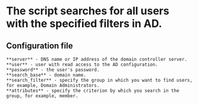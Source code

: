 # The script searches for all users with the specified filters in AD. 

## Configuration file
	**server** - DNS name or IP address of the domain controller server. 
	**user** - user with read access to the AD configuration. 
	**password** - the user's password. 
	**search_base** - domain name. 
	**search_filter** - specify the group in which you want to find users, for example, Domain Administrators. 
	**attributes** - specify the criterion by which you search in the group, for example, member.